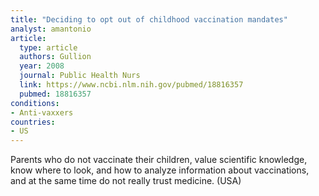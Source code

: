 ```yaml
---
title: "Deciding to opt out of childhood vaccination mandates"
analyst: amantonio
article:
  type: article
  authors: Gullion
  year: 2008
  journal: Public Health Nurs
  link: https://www.ncbi.nlm.nih.gov/pubmed/18816357
  pubmed: 18816357
conditions:
- Anti-vaxxers
countries:
- US
---
```


Parents who do not vaccinate their children, value scientific knowledge, know where to look, and how to analyze information about vaccinations, and at the same time do not really trust medicine. (USA)
